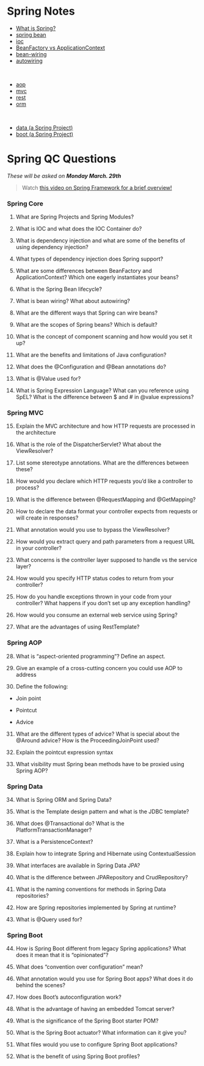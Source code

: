 # Spring Notes
* [What is Spring?](https://github.com/210222-reston-java-msa/demos/blob/main/week5/spring-notes/spring.md)
* [spring bean](https://github.com/210222-reston-java-msa/demos/blob/main/week5/spring-notes/spring-bean.md)
* [ioc](https://github.com/210222-reston-java-msa/demos/blob/main/week5/spring-notes/ioc.md)
* [BeanFactory vs ApplicationContext](https://github.com/210222-reston-java-msa/demos/blob/main/week5/spring-notes/beanfactory-vs-applicationcontext.md)
* [bean-wiring](https://github.com/210222-reston-java-msa/demos/blob/main/week5/spring-notes/bean-wiring.md)
* [autowiring](https://github.com/210222-reston-java-msa/demos/blob/main/week5/spring-notes/autowiring.md)

<br/>

* [aop](https://github.com/210222-reston-java-msa/demos/blob/main/week5/spring-notes/aop.md)
* [mvc](https://github.com/210222-reston-java-msa/demos/blob/main/week5/spring-notes/mvc.md)
* [rest](https://github.com/210222-reston-java-msa/demos/blob/main/week5/spring-notes/rest.md)
* [orm](https://github.com/210222-reston-java-msa/demos/blob/main/week5/spring-notes/orm.md)

<br/>

* [data (a Spring Project)](https://github.com/210222-reston-java-msa/demos/blob/main/week5/spring-notes/spring-projects.md)
* [boot (a Spring Project)](https://github.com/210222-reston-java-msa/demos/blob/main/week5/spring-notes/spring-projects.md)

# Spring QC Questions
*These will be asked on **Monday March. 29th***

> Watch [this video on Spring Framework for a brief overview!](https://www.youtube.com/watch?v=gq4S-ovWVlM&ab_channel=JavaBrains)

### Spring Core

1.  What are Spring Projects and Spring Modules?
    
2.  What is IOC and what does the IOC Container do?
    
3.  What is dependency injection and what are some of the benefits of using dependency injection?
    
4.  What types of dependency injection does Spring support?
    
5.  What are some differences between BeanFactory and ApplicationContext? Which one eagerly instantiates your beans?
    
6.  What is the Spring Bean lifecycle?
    
7.  What is bean wiring? What about autowiring?
    
8.  What are the different ways that Spring can wire beans?
    
9.  What are the scopes of Spring beans? Which is default?
    
10.  What is the concept of component scanning and how would you set it up?
    
11.  What are the benefits and limitations of Java configuration?
    
12.  What does the @Configuration and @Bean annotations do?
    
13.  What is @Value used for?
    
14.  What is Spring Expression Language? What can you reference using SpEL? What is the difference between $ and # in @value expressions?
    

### Spring MVC

15.  Explain the MVC architecture and how HTTP requests are processed in the architecture
    
16.  What is the role of the DispatcherServlet? What about the ViewResolver?
    
17.  List some stereotype annotations. What are the differences between these?
    
18.  How would you declare which HTTP requests you’d like a controller to process?
    
19.  What is the difference between @RequestMapping and @GetMapping?
    
20.  How to declare the data format your controller expects from requests or will create in responses?
    
21.  What annotation would you use to bypass the ViewResolver?
    
22.  How would you extract query and path parameters from a request URL in your controller?
    
23.  What concerns is the controller layer supposed to handle vs the service layer?
    
24.  How would you specify HTTP status codes to return from your controller?
    
25.  How do you handle exceptions thrown in your code from your controller? What happens if you don’t set up any exception handling?
    
26.  How would you consume an external web service using Spring?
    
27.  What are the advantages of using RestTemplate?
    

### Spring AOP

28.  What is “aspect-oriented programming”? Define an aspect.
    
29.  Give an example of a cross-cutting concern you could use AOP to address
    
30.  Define the following:
    

*  Join point
    
*  Pointcut
    
*  Advice
    

31.  What are the different types of advice? What is special about the @Around advice? How is the ProceedingJoinPoint used?
    
33.  Explain the pointcut expression syntax
    
34.  What visibility must Spring bean methods have to be proxied using Spring AOP?
    

### Spring Data

34.  What is Spring ORM and Spring Data?
    
35.  What is the Template design pattern and what is the JDBC template?
    
36.  What does @Transactional do? What is the PlatformTransactionManager?
    
37.  What is a PersistenceContext?
    
38.  Explain how to integrate Spring and Hibernate using ContextualSession
    
39.  What interfaces are available in Spring Data JPA?
    
40.  What is the difference between JPARepository and CrudRepository?
    
41.  What is the naming conventions for methods in Spring Data repositories?
    
42.  How are Spring repositories implemented by Spring at runtime?
    
43.  What is @Query used for?
    

### Spring Boot

44.  How is Spring Boot different from legacy Spring applications? What does it mean that it is “opinionated”?
    
45.  What does “convention over configuration” mean?
    
46.  What annotation would you use for Spring Boot apps? What does it do behind the scenes?
    
47.  How does Boot’s autoconfiguration work?
    
48.  What is the advantage of having an embedded Tomcat server?
    
49.  What is the significance of the Spring Boot starter POM?
    
50.  What is the Spring Boot actuator? What information can it give you?
    
51.  What files would you use to configure Spring Boot applications?
    
52.  What is the benefit of using Spring Boot profiles?
